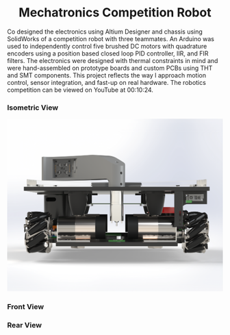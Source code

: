 <h1 align="center">Mechatronics Competition Robot</h1>
<p align="left">
  Co designed the electronics using Altium Designer and chassis using SolidWorks of a competition robot with three teammates. An Arduino was used to independently control five brushed DC motors with quadrature encoders using a position based closed loop PID controller, IIR, and FIR filters. The electronics were designed with thermal constraints in mind and were hand-assembled on prototype boards and custom PCBs using THT and SMT components. This project reflects the way I approach motion control, sensor integration, and fast-up on real hardware. The robotics competition can be viewed on YouTube at 00:10:24.
</p>

### Isometric View
<p align="center">
  <img src="views/Front_View.png" alt="Front view" width="600">
</p>

### Front View


### Rear View
